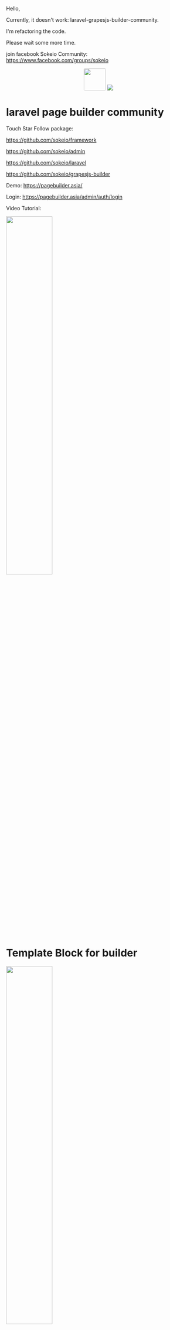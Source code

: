 Hello,

Currently, it doesn't work: laravel-grapesjs-builder-community.

I'm refactoring the code.

Please wait some more time.

join facebook Sokeio Community: https://www.facebook.com/groups/sokeio


<p align="center"><img style="width:60px; border-radius: 3px;" src="./bytechasia_logo.jpg">
<img src="https://laravel.com/assets/img/components/logo-laravel.svg">
</p>

# laravel page builder community

Touch Star Follow package: 

https://github.com/sokeio/framework

https://github.com/sokeio/admin 

https://github.com/sokeio/laravel 

 https://github.com/sokeio/grapesjs-builder

Demo: https://pagebuilder.asia/

Login: https://pagebuilder.asia/admin/auth/login


Video Tutorial:

[<img src="https://i.ytimg.com/vi/fVEFetzyhTM/maxresdefault.jpg" width="50%">](https://www.youtube.com/watch?v=fVEFetzyhTM&t=8s)

# Template Block for builder

[<img src="https://i.ytimg.com/vi/Q55kWB3C-Ec/maxresdefault.jpg" width="50%">](https://www.youtube.com/watch?v=Q55kWB3C-Ec&t=0s)

Folder Template: */resources/template-builders/*

```html
<!--
    template name:name demo
    template type:pro
    topic: boostrap 5,hello
    category: common
    anthor: nguyen van hau
    email:nguyenvanhaudev@gmail.com
    thumbnail:
    description:
-->
<div class="px-4 py-5 my-5 text-center">
    <img class="d-block mx-auto mb-4" src="https://getbootstrap.com/docs/5.3/assets/brand/bootstrap-logo.svg" alt="" width="72"
        height="57">
    <h1 class="display-5 fw-bold">Centered hero</h1>
    <div class="col-lg-6 mx-auto">
        <p class="lead mb-4">Quickly design and customize responsive mobile-first sites with Bootstrap, the world’s most
            popular front-end open source toolkit, featuring Sass variables and mixins, responsive grid system,
            extensive prebuilt components, and powerful JavaScript plugins.</p>
        <div class="d-grid gap-2 d-sm-flex justify-content-sm-center">
            <button type="button" class="btn btn-primary btn-lg px-4 gap-3">Primary button</button>
            <button type="button" class="btn btn-outline-secondary btn-lg px-4">Secondary</button>
        </div>
    </div>
</div>
```
## Feature(New):

-   Modules
-   Themes
-   Plugins
-   Actions
-   ShortCodes
-   CURD Base
-   Auth(User,Role,Permission)
-   Setting

## Technology used:

-   Laravel 10x
-   Livewire 3x
-   unisharp/laravel-filemanager 2.6
-   staudenmeir/eloquent-eager-limit 1.8.3
-   Boostrap 5x
-   Tabler and Tabler-icon

## Requirements

PHP 8.2+

## Installation

You can install package via composer

```bash
$ composer install
$ php artisan migrate
$ php artisan b:setup
$ php artisan vendor:publish --tag=lfm_config
$ php artisan vendor:publish --tag=lfm_public

```

**_Note_**: If the interface is experiencing an error, please delete the 'platform' folder within the 'public' folder and refresh the website page. The error should be resolved automatically.

```bash
account: admin@hau.xyz
password: AdMin@123

```

## Usage

Make module:

```bash
$ php artisan mb:module Demo3 -a true -f true
```

Make plugin:

```bash
$ php artisan mb:plugin Demo3 -a true -f true
```

Make theme:

```bash
$ php artisan mb:theme Demo3 -a true -t theme -f true
```

## Screens

<p align="center"><img src="./images/Screenshot1.png"></p>
<p align="center"><img src="./images/Screenshot2.png"></p>
<p align="center"><img src="./images/Screenshot3.png"></p>
<p align="center"><img src="./images/Screenshot4.png"></p>
<p align="center"><img src="./images/Screenshot5.png"></p>
<p align="center"><img src="./images/Screenshot6.png"></p>
<p align="center"><img src="./images/Screenshot7.png"></p>
<p align="center"><img src="./images/Screenshot8.png"></p>
<p align="center"><img src="./images/Screenshot9.png"></p>
<p align="center"><img src="./images/Screenshot10.png"></p>
<p align="center"><img src="./images/Screenshot11.png"></p>
<p align="center"><img src="./images/Screenshot12.png"></p>
<p align="center"><img src="./images/Screenshot13.png"></p>
<p align="center"><img src="./images/Screenshot14.png"></p>
<p align="center"><img src="./images/Screenshot15.png"></p>
<p align="center"><img src="./images/Screenshot16.png"></p>
## Contributing

Pull requests are welcome. For major changes, please open an issue first to discuss what you would like to change.

https://github.com/sokeio/sokeio/discussions

Please make sure to update tests as appropriate.

## Product list:

[Free Online Tutorials](https://tutorialaz.com/)

site: https://bytechasia.com/

email contact: nguyenvanhaudev@gmail.com

## License

[MIT](./LICENSE)
